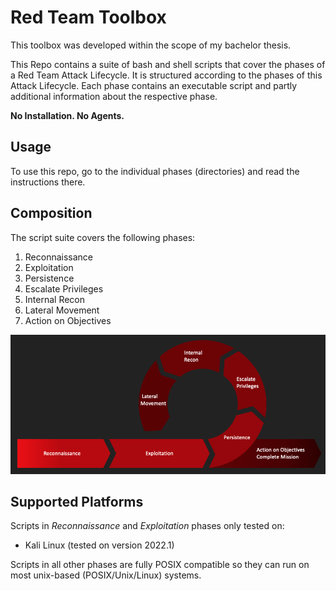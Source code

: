 # Red Team Toolbox

This toolbox was developed within the scope of my bachelor thesis.  

This Repo contains a suite of bash and shell scripts that cover the phases of a Red Team Attack Lifecycle. It is structured according to the phases of this Attack Lifecycle. Each phase contains an executable script and partly additional information about the respective phase.

**No Installation. No Agents.**

## Usage

To use this repo, go to the individual phases (directories) and read the instructions there.

## Composition

The script suite covers the following phases:

1. Reconnaissance
1. Exploitation
1. Persistence
1. Escalate Privileges
1. Internal Recon
1. Lateral Movement
1. Action on Objectives

![Attack Lifecycle](images/lifecycle-gray.png)

## Supported Platforms

Scripts in *Reconnaissance* and *Exploitation* phases only tested on:

- Kali Linux (tested on version 2022.1)

Scripts in all other phases are fully POSIX compatible so they can run on most unix-based (POSIX/Unix/Linux) systems.
